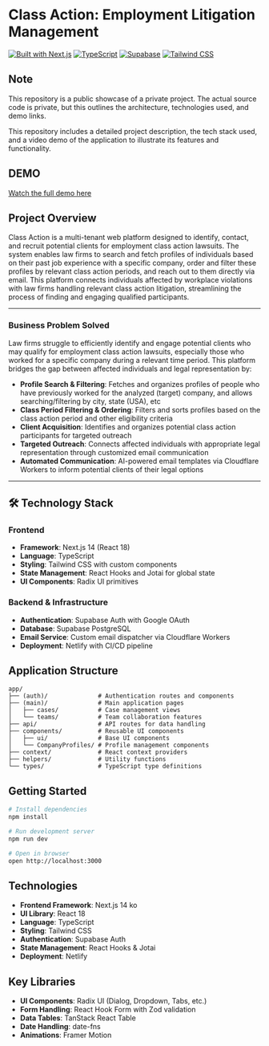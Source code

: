 # Class Action: Employment Litigation Management

[![Built with Next.js](https://img.shields.io/badge/Built%20with-Next.js-000000?style=flat-square&logo=next.js&logoColor=white)](https://nextjs.org/)
[![TypeScript](https://img.shields.io/badge/TypeScript-4.9-3178C6?style=flat-square&logo=typescript&logoColor=white)](https://www.typescriptlang.org/)
[![Supabase](https://img.shields.io/badge/Supabase-Auth%20%26%20DB-38BDF8?style=flat-square&logo=supabase&logoColor=white)](https://supabase.com/)
[![Tailwind CSS](https://img.shields.io/badge/Tailwind%20CSS-3.3-38B2AC?style=flat-square&logo=tailwind-css&logoColor=white)](https://tailwindcss.com/)

## Note  
This repository is a public showcase of a private project. The actual source code is private, but this outlines the architecture, technologies used, and demo links.

This repository includes a detailed project description, the tech stack used, and a video demo of the application to illustrate its features and functionality.


## DEMO

[Watch the full demo here](https://www.youtube.com/watch?v=nSMyOyMHcmA)


## Project Overview

Class Action is a multi-tenant web platform designed to identify, contact, and recruit potential clients for employment class action lawsuits. The system enables law firms to search and fetch profiles of individuals based on their past job experience with a specific company, order and filter these profiles by relevant class action periods, and reach out to them directly via email. This platform connects individuals affected by workplace violations with law firms handling relevant class action litigation, streamlining the process of finding and engaging qualified participants.

---


### Business Problem Solved

Law firms struggle to efficiently identify and engage potential clients who may qualify for employment class action lawsuits, especially those who worked for a specific company during a relevant time period. This platform bridges the gap between affected individuals and legal representation by:

- **Profile Search & Filtering**: Fetches and organizes profiles of people who have previously worked for the analyzed (target) company, and allows searching/filtering by city, state (USA), etc
- **Class Period Filtering & Ordering**: Filters and sorts profiles based on the class action period and other eligibility criteria
- **Client Acquisition**: Identifies and organizes potential class action participants for targeted outreach
- **Targeted Outreach**: Connects affected individuals with appropriate legal representation through customized email communication
- **Automated Communication**: AI-powered email templates via Cloudflare Workers to inform potential clients of their legal options

---

## 🛠️ Technology Stack

### Frontend
- **Framework**: Next.js 14 (React 18)
- **Language**: TypeScript
- **Styling**: Tailwind CSS with custom components
- **State Management**: React Hooks and Jotai for global state
- **UI Components**: Radix UI primitives

### Backend & Infrastructure
- **Authentication**: Supabase Auth with Google OAuth
- **Database**: Supabase PostgreSQL
- **Email Service**: Custom email dispatcher via Cloudflare Workers
- **Deployment**: Netlify with CI/CD pipeline


## Application Structure

```
app/
├── (auth)/              # Authentication routes and components
├── (main)/              # Main application pages
│   ├── cases/           # Case management views
│   └── teams/           # Team collaboration features
├── api/                 # API routes for data handling
├── components/          # Reusable UI components
│   ├── ui/              # Base UI components
│   └── CompanyProfiles/ # Profile management components
├── context/             # React context providers
├── helpers/             # Utility functions
└── types/               # TypeScript type definitions
```

## Getting Started

```bash
# Install dependencies
npm install

# Run development server
npm run dev

# Open in browser
open http://localhost:3000
```

## Technologies

- **Frontend Framework**: Next.js 14 ko
- **UI Library**: React 18
- **Language**: TypeScript
- **Styling**: Tailwind CSS
- **Authentication**: Supabase Auth
- **State Management**: React Hooks & Jotai
- **Deployment**: Netlify

## Key Libraries

- **UI Components**: Radix UI (Dialog, Dropdown, Tabs, etc.)
- **Form Handling**: React Hook Form with Zod validation
- **Data Tables**: TanStack React Table
- **Date Handling**: date-fns
- **Animations**: Framer Motion
